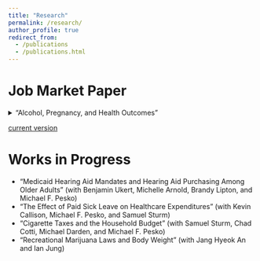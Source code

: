 ```yaml
---
title: "Research"
permalink: /research/
author_profile: true
redirect_from:
  - /publications
  - /publications.html
---
```


# Job Market Paper

<details>
  <summary>“Alcohol, Pregnancy, and Health Outcomes” </summary>
  
  Abstract: Alcohol negatively impacts health outcomes at every stage of pregnancy, from conception timing to childhood development. Fetal alcohol spectrum disorder alone is estimated to cost \$1.29-10 billion annually in the U.S. Despite this, relatively few public policies can affect alcohol consumption by women of reproductive age. This study aims to examine state-level alcohol excise taxes and signs warning of the dangers of drinking during pregnancy posted at the point-of-sale. I survey more than thirty years of data across six sources describing the full scope of potential health outcomes. Employing contemporary difference-in-differences methods and a novel approach to alcohol excise taxes, I find that neither policy leads to significant changes in drinking behavior or fetal health outcomes, contrary to earlier research.

</details>

[current version](https://rbhebert.github.io/files/hebert_jmp.pdf)

# Works in Progress
* “Medicaid Hearing Aid Mandates and Hearing Aid Purchasing Among Older Adults” (with Benjamin Ukert, Michelle Arnold, Brandy Lipton, and Michael F. Pesko)
* “The Effect of Paid Sick Leave on Healthcare Expenditures” (with Kevin Callison, Michael F. Pesko, and Samuel Sturm)
* “Cigarette Taxes and the Household Budget” (with Samuel Sturm, Chad Cotti, Michael Darden, and Michael F. Pesko)
* “Recreational Marijuana Laws and Body Weight” (with Jang Hyeok An and Ian Jung)

